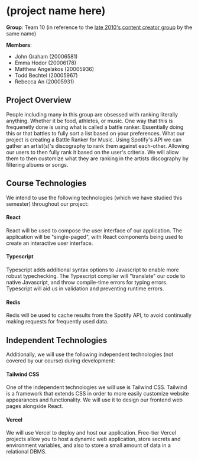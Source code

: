 # (project name here)

**Group**: Team 10 (in reference to the [late 2010's content creator group](https://en.wikipedia.org/wiki/Jake_Paul#2017%E2%80%932019:_Music,_business,_and_Team_10) by the same name)

**Members**:
- John Graham (20006581)
- Emma Hodor (20006178)
- Matthew Angelakos (20005936)
- Todd Bechtel (20005967)
- Rebecca An (20005931)

## Project Overview

People including many in this group are obsessed with ranking literally anything. Whether it be food, athletes, or music. One way that this is frequenetly done is using what is called a battle ranker. Essentially doing this or that battles to fully sort a list based on your preferences. What our project is creating a Battle Ranker for Music. Using Spotify's API we can gather an artist(s)'s discography to rank them against each-other. Allowing our users to then fully rank it based on the user's criteria. We will allow them to then customize what they are ranking in the artists discography by filtering albums or songs.


## Course Technologies

We intend to use the following technologies (which we have studied this semester) throughout our project:


#### React

React will be used to compose the user interface of our application. The application will be "single-paged", with React components being used to create an interactive user interface.


#### Typescript

Typescript adds additional syntax options to Javascript to enable more robust typechecking. The Typescript compiler will "translate" our code to native Javascript, and throw compile-time errors for typing errors. Typescript will aid us in validation and preventing runtime errors.


#### Redis

Redis will be used to cache results from the Spotify API, to avoid continually making requests for frequently used data.


## Independent Technologies

Additionally, we will use the following independent technologies (not covered by our course) during development:


#### Tailwind CSS

One of the independent technologies we will use is Tailwind CSS. Tailwind is a framework that extends CSS in order to more easily customize website appearances and functionality. We will use it to design our frontend web pages alongside React.


#### Vercel

We will use Vercel to deploy and host our application. Free-tier Vercel projects allow you to host a dynamic web application, store secrets and environment variables, and also to store a small amount of data in a relational DBMS.

